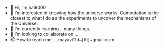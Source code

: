 - 👋 Hi, I’m hal9000
- 👀 I’m interested in knowing how the universe works. Computation is the closest to what I do as the experiments to uncover the mechanisms of the Universe.
- 🌱 I’m currently learning ...many things.
- 💞️ I’m looking to collaborate on ...
- 📫 How to reach me ... mayavi11d~[At]~gmail.com

<!---
hal9000jr/hal9000jr is a ✨ special ✨ repository because its `README.md` (this file) appears on your GitHub profile.
You can click the Preview link to take a look at your changes.
--->
